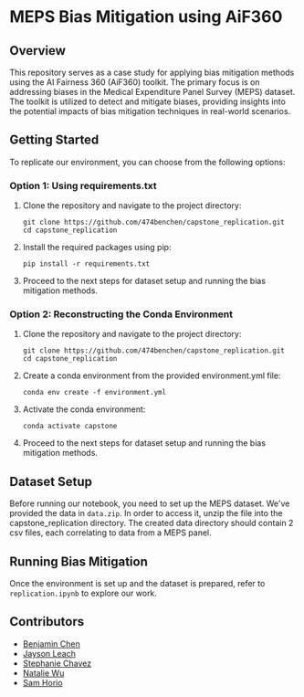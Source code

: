 # MEPS Bias Mitigation using AiF360

## Overview

This repository serves as a case study for applying bias mitigation methods using the AI Fairness 360 (AiF360) toolkit. The primary focus is on addressing biases in the Medical Expenditure Panel Survey (MEPS) dataset. The toolkit is utilized to detect and mitigate biases, providing insights into the potential impacts of bias mitigation techniques in real-world scenarios.

## Getting Started

To replicate our environment, you can choose from the following options:

### Option 1: Using requirements.txt

1. Clone the repository and navigate to the project directory:

    ```
    git clone https://github.com/474benchen/capstone_replication.git
    cd capstone_replication
    ```

2. Install the required packages using pip:

    ```
    pip install -r requirements.txt
    ```

4. Proceed to the next steps for dataset setup and running the bias mitigation methods.

### Option 2: Reconstructing the Conda Environment

1. Clone the repository and navigate to the project directory:

    ```
    git clone https://github.com/474benchen/capstone_replication.git
    cd capstone_replication
    ```

3. Create a conda environment from the provided environment.yml file:

    ```
    conda env create -f environment.yml
    ```

4. Activate the conda environment:

    ```
    conda activate capstone
    ```

5. Proceed to the next steps for dataset setup and running the bias mitigation methods.

## Dataset Setup

Before running our notebook, you need to set up the MEPS dataset. We've provided the data in `data.zip`.
In order to access it, unzip the file into the capstone_replication directory. The created data directory
should contain 2 csv files, each correlating to data from a MEPS panel.

## Running Bias Mitigation

Once the environment is set up and the dataset is prepared, refer to `replication.ipynb` to explore our work.

## Contributors

- [Benjamin Chen](https://www.linkedin.com/in/474benjaminchen/)
- [Jayson Leach](https://www.linkedin.com/in/jayson-leach/)
- [Stephanie Chavez](https://www.linkedin.com/in/stephanie-chavez-000840223/)
- [Natalie Wu](https://www.linkedin.com/in/natalie-wu5/)
- [Sam Horio](https://www.linkedin.com/in/samantha-horio/)

